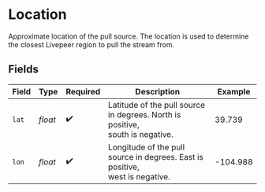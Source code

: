 # Location

Approximate location of the pull source. The location is used to
determine the closest Livepeer region to pull the stream from.


## Fields

| Field                                                                         | Type                                                                          | Required                                                                      | Description                                                                   | Example                                                                       |
| ----------------------------------------------------------------------------- | ----------------------------------------------------------------------------- | ----------------------------------------------------------------------------- | ----------------------------------------------------------------------------- | ----------------------------------------------------------------------------- |
| `lat`                                                                         | *float*                                                                       | :heavy_check_mark:                                                            | Latitude of the pull source in degrees. North is positive,<br/>south is negative. | 39.739                                                                        |
| `lon`                                                                         | *float*                                                                       | :heavy_check_mark:                                                            | Longitude of the pull source in degrees. East is positive,<br/>west is negative. | -104.988                                                                      |